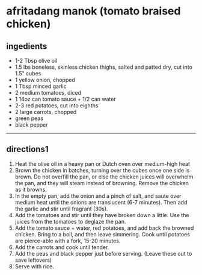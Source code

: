 # afritadang manok (tomato braised chicken)

## ingedients

- 1-2 Tbsp olive oil
- 1.5 lbs boneless, skinless chicken thighs, salted and patted dry, cut into 1.5" cubes
- 1 yellow onion, chopped
- 1 Tbsp minced garlic
- 2 medium tomatoes, diced
- 1 14oz can tomato sauce + 1/2 can water
- 2-3 red potatoes, cut into eighths
- 2 large carrots, chopped
- green peas
- black pepper

---

## directions1

1. Heat the olive oil in a heavy pan or Dutch oven over medium-high heat
1. Brown the chicken in batches, turning over the cubes once one side is brown. Do not overfill the pan, or else the chicken juices will overwhelm the pan, and they will steam instead of browning. Remove the chicken as it browns.
1. In the empty pan, add the onion and a pinch of salt, and saute over medium heat until the onions are translucent (6-7 minutes). Then add the garlic and stir until fragrant (30s).
1. Add the tomatoes and stir until they have broken down a little. Use the juices from the tomatoes to deglaze the pan.
1. Add the tomato sauce + water, red potatoes, and add back the browned chicken. Bring to a boil, and then leave simmering. Cook until potatoes are pierce-able with a fork, 15-20 minutes.
1. Add the carrots and cook until tender.
1. Add the peas and black pepper just before serving. (Leave these out to save leftovers)
1. Serve with rice.
